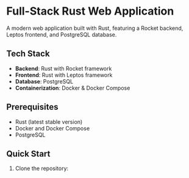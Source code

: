 # Full-Stack Rust Web Application

A modern web application built with Rust, featuring a Rocket backend, Leptos frontend, and PostgreSQL database.

## Tech Stack

- **Backend**: Rust with Rocket framework
- **Frontend**: Rust with Leptos framework 
- **Database**: PostgreSQL
- **Containerization**: Docker & Docker Compose

## Prerequisites

- Rust (latest stable version)
- Docker and Docker Compose
- PostgreSQL

## Quick Start

1. Clone the repository:
